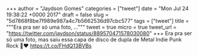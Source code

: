 
+++
author = "Jaydson Gomes"
categories = ["tweet"]
date = "Mon Jul 24 19:38:22 +0000 2017"
draft = false
slug = "5d7868f8be7f989e987a4c7b5662536d97cbc577"
tags = ["tweet"]
title = """Era pra ser só uma foto, ..."""
tweet = true
micro = true
tweet_url = "https://twitter.com/jaydson/status/889570471578030080"
+++
Era pra ser só uma foto, mas saiu essa capa de disco de dupla de Metal Indie Punk Rock 🤘❤️ https://t.co/FHdQ13BVBs
